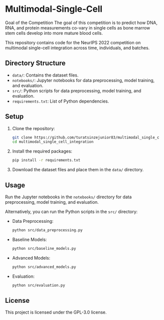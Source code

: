 # Multimodal-Single-Cell
Goal of the Competition The goal of this competition is to predict how DNA, RNA, and protein measurements co-vary in single cells as bone marrow stem cells develop into more mature blood cells. 


This repository contains code for the NeurIPS 2022 competition on multimodal single-cell integration across time, individuals, and batches.

## Directory Structure

- `data/`: Contains the dataset files.
- `notebooks/`: Jupyter notebooks for data preprocessing, model training, and evaluation.
- `src/`: Python scripts for data preprocessing, model training, and evaluation.
- `requirements.txt`: List of Python dependencies.

## Setup

1. Clone the repository:
    ```bash
    git clone https://github.com/turatsinzejunior83/multimodal_single_cell_integration.git
    cd multimodal_single_cell_integration
    ```

2. Install the required packages:
    ```bash
    pip install -r requirements.txt
    ```

3. Download the dataset files and place them in the `data/` directory.

## Usage

Run the Jupyter notebooks in the `notebooks/` directory for data preprocessing, model training, and evaluation.

Alternatively, you can run the Python scripts in the `src/` directory:

- Data Preprocessing:
    ```bash
    python src/data_preprocessing.py
    ```

- Baseline Models:
    ```bash
    python src/baseline_models.py
    ```

- Advanced Models:
    ```bash
    python src/advanced_models.py
    ```

- Evaluation:
    ```bash
    python src/evaluation.py
    ```

## License

This project is licensed under the GPL-3.0 license.

